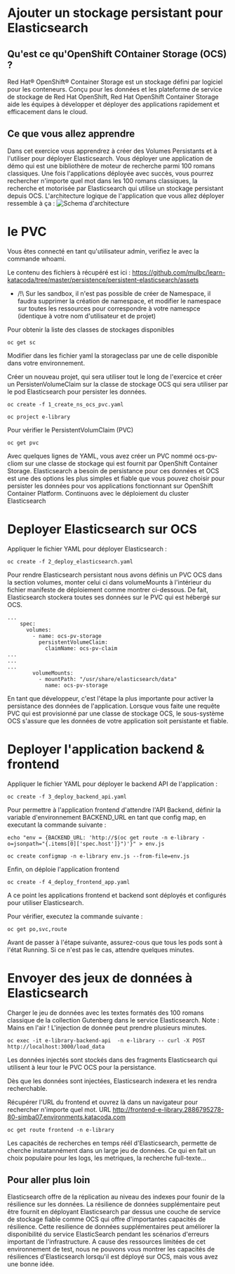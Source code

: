 # Ajouter un stockage persistant pour Elasticsearch

## Qu'est ce qu'OpenShift COntainer Storage (OCS) ?
Red Hat® OpenShift® Container Storage est un stockage défini par logiciel pour les conteneurs. Conçu pour les données et les plateforme de service de stockage de Red Hat OpenShift, Red Hat OpenShift Container Storage aide les équipes à développer et déployer des applications rapidement et efficacement dans le cloud.

## Ce que vous allez apprendre
Dans cet exercice vous apprendrez à créer des Volumes Persistants et à l'utiliser pour déployer Elasticsearch. Vous déployer une application de démo qui est une bibliothère de moteur de recherche parmi 100 romans classiques. Une fois l'applications déployée avec succès, vous pourrez rechercher n'importe quel mot dans les 100 romans classiques, la recherche et motorisée par Elasticsearch qui utilise un stockage persistant depuis OCS. L'architecture logique de l'application que vous allez déployer ressemble à ça : 
![Schema d'architecture](https://github.com/mulbc/learn-katacoda/raw/master/persistence/persistent-elasticsearch/architecture.png)

# le PVC
Vous êtes connecté en tant qu'utilisateur admin, verifiez le avec la commande whoami.

Le contenu des fichiers à récupéré est ici : https://github.com/mulbc/learn-katacoda/tree/master/persistence/persistent-elasticsearch/assets 

* /!\ Sur les sandbox, il n'est pas possible de créer de Namespace, il faudra supprimer la création de namespace, et modifier le namespace sur toutes les ressources pour correspondre à votre namespce (identique à votre nom d'utilisateur et de projet)

Pour obtenir la liste des classes de stockages disponibles
```
oc get sc
```
Modifier dans les fichier yaml la storageclass par une de celle disponible dans votre environnement.

Créer un nouveau projet, qui sera utiliser tout le long de l'exercice et créer un PersistenVolumeClaim sur la classe de stockage OCS qui sera utiliser par le pod Elasticsearch pour persister les données.
```
oc create -f 1_create_ns_ocs_pvc.yaml

oc project e-library
```
Pour vérifier le PersistentVolumClaim (PVC)
```
oc get pvc
```
Avec quelques lignes de YAML, vous avez créer un PVC nommé ocs-pv-cliom sur une classe de stockage qui est fournit par OpenShift Container Storage. Elasticsearch a besoin de persistance pour ces données et OCS est une des options les plus simples et fiable que vous pouvez choisir pour persister les données pour vos applications fonctionnant sur OpenShift Container Platform.
Continuons avec le déploiement du cluster Elasticsearch

# Deployer Elasticsearch sur OCS
Appliquer le fichier YAML pour déployer Elasticsearch :
```
oc create -f 2_deploy_elasticsearch.yaml
```
Pour rendre Elasticsearch persistant nous avons définis un PVC OCS dans la section volumes, monter celui ci dans volumeMounts à l'intérieur du fichier manifeste de déploiement comme montrer ci-dessous. De fait, Elasticsearch stockera toutes ses données sur le PVC qui est hébergé sur OCS.
```
...
    spec:
      volumes:
        - name: ocs-pv-storage
          persistentVolumeClaim:
            claimName: ocs-pv-claim
...
...
...
        volumeMounts:
          - mountPath: "/usr/share/elasticsearch/data"
            name: ocs-pv-storage
```
En tant que développeur, c'est l'étape la plus importante pour activer la persistance des données de l'application. Lorsque vous faite une requête PVC qui est provisionné par une classe de stockage OCS, le sous-système OCS s'assure que les données de votre application soit persistante et fiable.

# Deployer l'application backend & frontend
Appliquer le fichier YAML pour déployer le backend API de l'application :
```
oc create -f 3_deploy_backend_api.yaml
```
Pour permettre à l'application frontend d'attendre l'API Backend, définir la variable d'environnement BACKEND_URL en tant que config map, en executant la commande suivante :
```
echo "env = {BACKEND_URL: 'http://$(oc get route -n e-library -o=jsonpath="{.items[0]['spec.host']}")'}" > env.js

oc create configmap -n e-library env.js --from-file=env.js
```
Enfin, on déploie l'application frontend
```
oc create -f 4_deploy_frontend_app.yaml
```
A ce point les applications frontend et backend sont déployés et configurés pour utiliser Elasticsearch.

Pour vérifier, executez la commande suivante :
```
oc get po,svc,route
```
Avant de passer à l'étape suivante, assurez-cous que tous les pods sont à l'état Running. Si ce n'est pas le cas, attendre quelques minutes.

# Envoyer des jeux de données à  Elasticsearch
Charger le jeu de données avec les textes formatés des 100 romans classique de la collection Gutenberg dans le service Elasticsearch.
Note : Mains en l'air ! L'injection de donnée peut prendre plusieurs minutes.
```
oc exec -it e-library-backend-api  -n e-library -- curl -X POST http://localhost:3000/load_data
```
Les données injectés sont stockés dans des fragments Elasticsearch qui utilisent à leur tour le PVC OCS pour la persistance.

Dès que les données sont injectées, Elasticsearch indexera et les rendra recherchable.

Récupérer l'URL du frontend et ouvrez là dans un navigateur pour rechercher n'importe quel mot.
URL http://frontend-e-library.2886795278-80-simba07.environments.katacoda.com
```
oc get route frontend -n e-library
```
Les capacités de recherches en temps réél d'Elasticsearch, permette de cherche instatannément dans un large jeu de données.
Ce qui en fait un choix populaire pour les logs, les metriques, la recherche full-texte...

## Pour aller plus loin 
Elasticsearch offre de la réplication au niveau des indexes pour founir de la résilience sur les données.
La résilience de données supplémentaire peut être fournit en déployant Elasticsearch par dessus une couche de service de stockage fiable comme OCS qui offre d'importantes capacités de résilience. Cette resilience de données supplémentaires peut améliorer la disponibilité du service ElasticSearch pendant les scénarios d'erreurs important de l'infrastructure. A cause des ressources limitées de cet environnement de test, nous ne pouvons vous montrer les capacités de résiliences d'Elasticsearch lorsqu'il est déployé sur OCS, mais vous avez une bonne idée.


